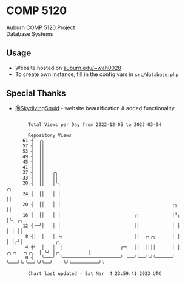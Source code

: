 # COMP 5120
Auburn COMP 5120 Project  
Database Systems

## Usage
- Website hosted on [auburn.edu/~wah0028](https://webhome.auburn.edu/~wah0028/)
- To create own instance, fill in the config vars in `src/database.php`

## Special Thanks
- [@SkydivingSquid](https://github.com/SkydivingSquid) - website beautification & added functionality

```

        Total Views per Day from 2022-12-05 to 2023-03-04

        Repository Views
      61 ┼  ╭╮
      57 ┤  ││
      53 ┤  ││
      49 ┤  ││
      45 ┤  ││
      41 ┤  ││
      37 ┤  ││   ╭╮
      33 ┤  ││   ││
      28 ┤  ││   │╰╮                                                           ╭╮
      24 ┤  ││   │ │                                                           ││
      20 ┤  ││   │ │                                         ╭╮                ││
      16 ┤  ││   │ │                           ╭╮            │╰╮               │╰╮ ╭╮
      12 ┤╭─╯│   │ │                           ││            │ │               │ │ ││
       8 ┤│  │   │ ╰╮                          ││  ╭╮╭╮      │ │               │ │╭╯│            ╭╮
       4 ┼╯  │   │  │                     ╭─╮  ││  ││││      │ │   ╭╮╭╮  ╭╮╭╮  │ ╰╯ │╭╮          ││
       0 ┤   ╰───╯  ╰─────────────────────╯ ╰──╯╰──╯╰╯╰──────╯ ╰───╯╰╯╰──╯╰╯╰──╯    ╰╯╰──────────╯╰

        Chart last updated - Sat Mar  4 23:59:41 2023 UTC
        
```
